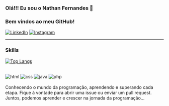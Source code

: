 ### Olá!!! Eu sou o Nathan Fernandes 🤙
### Bem vindos ao meu GitHub!

[![LinkedIn](https://img.shields.io/badge/LinkedIn-0077B5?style=for-the-badge&logo=linkedin&logoColor=white)](https://www.linkedin.com/in/nathan-fernandes-7a11a3274?utm_source=share&utm_campaign=share_via&utm_content=profile&utm_medium=android_app)
[![Instagram](https://img.shields.io/badge/Instagram-E4405F?style=for-the-badge&logo=instagram&logoColor=white)](https://www.instagram.com/nathan.fernandes99/)

___
### Skills
[![Top Langs](https://github-readme-stats.vercel.app/api/top-langs/?username=NathanFernandes99&layout=donut-vertical)](https://github.com/NathanFernandes99/github-readme-stats)

<diV style="display: inline_block"><br/>
    <img align="center" alt="html" src="https://img.shields.io/badge/HTML5-E34F26?style=for-the-badge&logo=html5&logoColor=white">
    <img align="center" alt="css" src="https://img.shields.io/badge/CSS-239120?&style=for-the-badge&logo=css3&logoColor=white">
    <img align="center" alt="java" src="https://img.shields.io/badge/JavaScript-F7DF1E?style=for-the-badge&logo=javascript&logoColor=black">
    <img align="center" alt="php" src="https://img.shields.io/badge/PHP-777BB4?style=for-the-badge&logo=php&logoColor=white" />
</div>
<br>
Conhecendo o mundo da programação, aprendendo e superando cada etapa. Fique à vontade para abrir uma issue ou enviar um pull request. Juntos, podemos aprender e crescer na jornada da programação...
